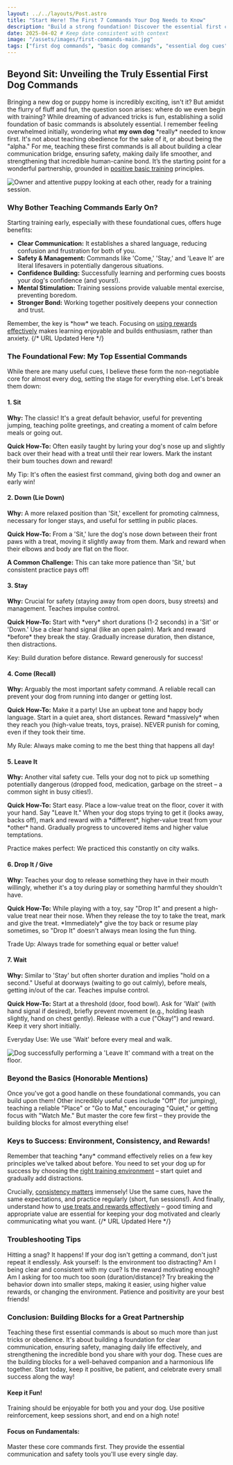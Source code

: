 ```yaml
---
layout: ../../layouts/Post.astro
title: "Start Here! The First 7 Commands Your Dog Needs to Know"
description: "Build a strong foundation! Discover the essential first commands like Sit, Stay, Come, Leave It, and Down, why they matter for safety and communication, and tips for teaching them positively."
date: 2025-04-02 # Keep date consistent with context
image: "/assets/images/first-commands-main.jpg"
tags: ["first dog commands", "basic dog commands", "essential dog cues", "puppy first commands", "sit stay come", "positive reinforcement training", "dog training basics", "leave it command", "dog recall", "internal linking"]
---
```


<h2 class="text-3xl font-bold text-slate-800 dark:text-slate-100 mb-6">Beyond Sit: Unveiling the Truly Essential First Dog Commands</h2>

<p class="text-lg text-slate-600 dark:text-slate-300 mb-8">
  Bringing a new dog or puppy home is incredibly exciting, isn't it? But amidst the flurry of fluff and fun, the question soon arises: where do we even begin with training? While dreaming of advanced tricks is fun, establishing a solid foundation of basic commands is absolutely essential. I remember feeling overwhelmed initially, wondering what <strong class="font-semibold">my own dog</strong> *really* needed to know first. It's not about teaching obedience for the sake of it, or about being the "alpha." For me, teaching these first commands is all about building a clear communication bridge, ensuring safety, making daily life smoother, and strengthening that incredible human-canine bond. It’s the starting point for a wonderful partnership, grounded in <a href="https://trainedtails.com/posts/basic-dog-training" target="_blank" rel="noopener noreferrer" class="text-emerald-600 dark:text-emerald-400 hover:underline">positive basic training</a> principles.
</p>

<img src="/assets/images/first-commands1.jpg" alt="Owner and attentive puppy looking at each other, ready for a training session." class="w-full h-auto rounded-xl my-8 shadow-lg" loading="lazy" />

<h3 class="text-2xl font-semibold text-slate-800 dark:text-slate-100 mb-6">Why Bother Teaching Commands Early On?</h3>

<p class="text-lg text-slate-600 dark:text-slate-300 mb-6">
  Starting training early, especially with these foundational cues, offers huge benefits:
  <ul class="list-disc list-inside ml-4 text-lg text-slate-600 dark:text-slate-300 space-y-2 mb-4">
      <li><strong>Clear Communication:</strong> It establishes a shared language, reducing confusion and frustration for both of you.</li>
      <li><strong>Safety & Management:</strong> Commands like 'Come,' 'Stay,' and 'Leave It' are literal lifesavers in potentially dangerous situations.</li>
      <li><strong>Confidence Building:</strong> Successfully learning and performing cues boosts your dog's confidence (and yours!).</li>
      <li><strong>Mental Stimulation:</strong> Training sessions provide valuable mental exercise, preventing boredom.</li>
      <li><strong>Stronger Bond:</strong> Working together positively deepens your connection and trust.</li>
  </ul>
  Remember, the key is *how* we teach. Focusing on <a href="https://trainedtails.com/posts/treats-and-rewards" target="_blank" rel="noopener noreferrer" class="text-emerald-600 dark:text-emerald-400 hover:underline">using rewards effectively</a> makes learning enjoyable and builds enthusiasm, rather than anxiety. {/* URL Updated Here */}
</p>

<h3 class="text-2xl font-semibold text-slate-800 dark:text-slate-100 mb-6">The Foundational Few: My Top Essential Commands</h3>
<p class="text-lg text-slate-600 dark:text-slate-300 mb-6">
  While there are many useful cues, I believe these form the non-negotiable core for almost every dog, setting the stage for everything else. Let's break them down:
</p>

<div class="grid grid-cols-1 md:grid-cols-2 gap-8 mb-12 not-prose">

  <div class="bg-white dark:bg-slate-800 p-6 rounded-xl shadow-md hover:shadow-lg transition-shadow">
    <h4 class="text-xl font-semibold text-blue-600 dark:text-blue-400 mb-4">1. Sit</h4>
    <p class="text-slate-600 dark:text-slate-300 mb-3">
      <strong>Why:</strong> The classic! It's a great default behavior, useful for preventing jumping, teaching polite greetings, and creating a moment of calm before meals or going out.
    </p>
    <p class="text-slate-600 dark:text-slate-300">
      <strong>Quick How-To:</strong> Often easily taught by luring your dog's nose up and slightly back over their head with a treat until their rear lowers. Mark the instant their bum touches down and reward!
    </p>
     <p class="text-xs text-slate-500 dark:text-slate-400 mt-2 italic">My Tip: It's often the easiest first command, giving both dog and owner an early win!</p>
  </div>

  <div class="bg-white dark:bg-slate-800 p-6 rounded-xl shadow-md hover:shadow-lg transition-shadow">
    <h4 class="text-xl font-semibold text-purple-600 dark:text-purple-400 mb-4">2. Down (Lie Down)</h4>
    <p class="text-slate-600 dark:text-slate-300 mb-3">
      <strong>Why:</strong> A more relaxed position than 'Sit,' excellent for promoting calmness, necessary for longer stays, and useful for settling in public places.
    </p>
    <p class="text-slate-600 dark:text-slate-300">
      <strong>Quick How-To:</strong> From a 'Sit,' lure the dog's nose down between their front paws with a treat, moving it slightly away from them. Mark and reward when their elbows and body are flat on the floor.
    </p>
    <p class="text-xs text-slate-500 dark:text-slate-400 mt-2 italic"><strong class="font-semibold">A Common Challenge:</strong> This can take more patience than 'Sit,' but consistent practice pays off!</p>
  </div>

  <div class="bg-white dark:bg-slate-800 p-6 rounded-xl shadow-md hover:shadow-lg transition-shadow">
    <h4 class="text-xl font-semibold text-green-600 dark:text-green-400 mb-4">3. Stay</h4>
    <p class="text-slate-600 dark:text-slate-300 mb-3">
      <strong>Why:</strong> Crucial for safety (staying away from open doors, busy streets) and management. Teaches impulse control.
    </p>
    <p class="text-slate-600 dark:text-slate-300">
      <strong>Quick How-To:</strong> Start with *very* short durations (1-2 seconds) in a 'Sit' or 'Down.' Use a clear hand signal (like an open palm). Mark and reward *before* they break the stay. Gradually increase duration, then distance, then distractions.
    </p>
     <p class="text-xs text-slate-500 dark:text-slate-400 mt-2 italic">Key: Build duration before distance. Reward generously for success!</p>
  </div>

  <div class="bg-white dark:bg-slate-800 p-6 rounded-xl shadow-md hover:shadow-lg transition-shadow">
    <h4 class="text-xl font-semibold text-orange-600 dark:text-orange-400 mb-4">4. Come (Recall)</h4>
    <p class="text-slate-600 dark:text-slate-300 mb-3">
      <strong>Why:</strong> Arguably the most important safety command. A reliable recall can prevent your dog from running into danger or getting lost.
    </p>
    <p class="text-slate-600 dark:text-slate-300">
      <strong>Quick How-To:</strong> Make it a party! Use an upbeat tone and happy body language. Start in a quiet area, short distances. Reward *massively* when they reach you (high-value treats, toys, praise). NEVER punish for coming, even if they took their time.
    </p>
    <p class="text-xs text-slate-500 dark:text-slate-400 mt-2 italic">My Rule: Always make coming to me the best thing that happens all day!</p>
  </div>

   <div class="bg-white dark:bg-slate-800 p-6 rounded-xl shadow-md hover:shadow-lg transition-shadow">
    <h4 class="text-xl font-semibold text-red-600 dark:text-red-400 mb-4">5. Leave It</h4>
    <p class="text-slate-600 dark:text-slate-300 mb-3">
      <strong>Why:</strong> Another vital safety cue. Tells your dog not to pick up something potentially dangerous (dropped food, medication, garbage on the street – a common sight in busy cities!).
    </p>
    <p class="text-slate-600 dark:text-slate-300">
      <strong>Quick How-To:</strong> Start easy. Place a low-value treat on the floor, cover it with your hand. Say "Leave It." When your dog stops trying to get it (looks away, backs off), mark and reward with a *different*, higher-value treat from your *other* hand. Gradually progress to uncovered items and higher value temptations.
    </p>
     <p class="text-xs text-slate-500 dark:text-slate-400 mt-2 italic">Practice makes perfect: We practiced this constantly on city walks.</p>
  </div>

   <div class="bg-white dark:bg-slate-800 p-6 rounded-xl shadow-md hover:shadow-lg transition-shadow">
    <h4 class="text-xl font-semibold text-cyan-600 dark:text-cyan-400 mb-4">6. Drop It / Give</h4>
    <p class="text-slate-600 dark:text-slate-300 mb-3">
      <strong>Why:</strong> Teaches your dog to release something they have in their mouth willingly, whether it's a toy during play or something harmful they shouldn't have.
    </p>
    <p class="text-slate-600 dark:text-slate-300">
      <strong>Quick How-To:</strong> While playing with a toy, say "Drop It" and present a high-value treat near their nose. When they release the toy to take the treat, mark and give the treat. *Immediately* give the toy back or resume play sometimes, so "Drop It" doesn't always mean losing the fun thing.
    </p>
     <p class="text-xs text-slate-500 dark:text-slate-400 mt-2 italic">Trade Up: Always trade for something equal or better value!</p>
  </div>

   <div class="bg-white dark:bg-slate-800 p-6 rounded-xl shadow-md hover:shadow-lg transition-shadow md:col-span-2 lg:col-span-1">
    <h4 class="text-xl font-semibold text-lime-600 dark:text-lime-400 mb-4">7. Wait</h4>
    <p class="text-slate-600 dark:text-slate-300 mb-3">
      <strong>Why:</strong> Similar to 'Stay' but often shorter duration and implies "hold on a second." Useful at doorways (waiting to go out calmly), before meals, getting in/out of the car. Teaches impulse control.
    </p>
    <p class="text-slate-600 dark:text-slate-300">
      <strong>Quick How-To:</strong> Start at a threshold (door, food bowl). Ask for 'Wait' (with hand signal if desired), briefly prevent movement (e.g., holding leash slightly, hand on chest gently). Release with a cue ("Okay!") and reward. Keep it very short initially.
    </p>
     <p class="text-xs text-slate-500 dark:text-slate-400 mt-2 italic">Everyday Use: We use 'Wait' before every meal and walk.</p>
  </div>

</div>
<img src="/assets/images/first-commands2.jpg" alt="Dog successfully performing a 'Leave It' command with a treat on the floor." class="w-full h-auto rounded-xl my-8 shadow-lg" loading="lazy" />

<h3 class="text-2xl font-semibold text-slate-800 dark:text-slate-100 mb-6">Beyond the Basics (Honorable Mentions)</h3>

<p class="text-lg text-slate-600 dark:text-slate-300 mb-8">
  Once you've got a good handle on these foundational commands, you can build upon them! Other incredibly useful cues include "Off" (for jumping), teaching a reliable "Place" or "Go to Mat," encouraging "Quiet," or getting focus with "Watch Me." But master the core few first – they provide the building blocks for almost everything else!
</p>

<h3 class="text-2xl font-semibold text-slate-800 dark:text-slate-100 mb-6">Keys to Success: Environment, Consistency, and Rewards!</h3>

<p class="text-lg text-slate-600 dark:text-slate-300 mb-6">
  Remember that teaching *any* command effectively relies on a few key principles we've talked about before. You need to set your dog up for success by choosing the <a href="https://trainedtails.com/posts/right-training-enviroment" target="_blank" rel="noopener noreferrer" class="text-emerald-600 dark:text-emerald-400 hover:underline">right training environment</a> – start quiet and gradually add distractions.
</p>
<p class="text-lg text-slate-600 dark:text-slate-300 mb-8">
  Crucially, <a href="https://trainedtails.com/posts/consistency-matters" target="_blank" rel="noopener noreferrer" class="text-emerald-600 dark:text-emerald-400 hover:underline">consistency matters</a> immensely! Use the same cues, have the same expectations, and practice regularly (short, fun sessions!). And finally, understand how to <a href="https://trainedtails.com/posts/treats-and-rewards" target="_blank" rel="noopener noreferrer" class="text-emerald-600 dark:text-emerald-400 hover:underline">use treats and rewards effectively</a> – good timing and appropriate value are essential for keeping your dog motivated and clearly communicating what you want. {/* URL Updated Here */}
</p>


<h3 class="text-2xl font-semibold text-slate-800 dark:text-slate-100 mb-6">Troubleshooting Tips</h3>

<p class="text-lg text-slate-600 dark:text-slate-300 mb-8">
  Hitting a snag? It happens! If your dog isn't getting a command, don't just repeat it endlessly. Ask yourself: Is the environment too distracting? Am I being clear and consistent with my cue? Is the reward motivating enough? Am I asking for too much too soon (duration/distance)? Try breaking the behavior down into smaller steps, making it easier, using higher value rewards, or changing the environment. Patience and positivity are your best friends!
</p>

<h3 class="text-2xl font-semibold text-slate-800 dark:text-slate-100 mb-6">Conclusion: Building Blocks for a Great Partnership</h3>

<p class="text-lg text-slate-600 dark:text-slate-300 mb-8">
  Teaching these first essential commands is about so much more than just tricks or obedience. It's about building a foundation for clear communication, ensuring safety, managing daily life effectively, and strengthening the incredible bond you share with your dog. These cues are the building blocks for a well-behaved companion and a harmonious life together. Start today, keep it positive, be patient, and celebrate every small success along the way!
</p>

<div class="grid grid-cols-1 md:grid-cols-2 gap-8 mt-12 not-prose">
  <div class="p-6 rounded-lg border-l-4 border-blue-500 bg-blue-50 dark:bg-slate-800 dark:border-blue-700">
    <h4 class="text-xl font-bold text-blue-700 dark:text-blue-300 mb-2">Keep it Fun!</h4>
    <p class="text-slate-600 dark:text-slate-300">Training should be enjoyable for both you and your dog. Use positive reinforcement, keep sessions short, and end on a high note!</p>
  </div>
  <div class="p-6 rounded-lg border-l-4 border-green-500 bg-green-50 dark:bg-slate-800 dark:border-green-700">
    <h4 class="text-xl font-bold text-green-700 dark:text-green-300 mb-2">Focus on Fundamentals:</h4>
    <p class="text-slate-600 dark:text-slate-300">Master these core commands first. They provide the essential communication and safety tools you'll use every single day.</p>
  </div>
</div>